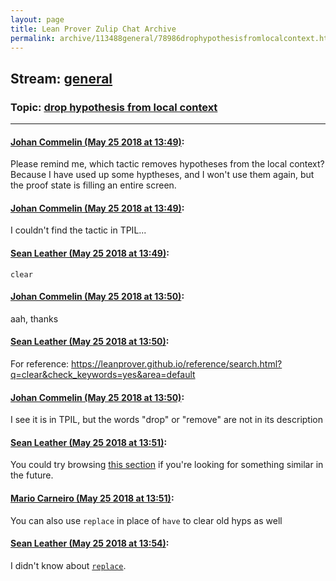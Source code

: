 ```yaml
---
layout: page
title: Lean Prover Zulip Chat Archive 
permalink: archive/113488general/78986drophypothesisfromlocalcontext.html
---
```


## Stream: [general](index.html)
### Topic: [drop hypothesis from local context](78986drophypothesisfromlocalcontext.html)

---

#### [Johan Commelin (May 25 2018 at 13:49)](https://leanprover.zulipchat.com/#narrow/stream/113488-general/topic/drop%20hypothesis%20from%20local%20context/near/127077557):
Please remind me, which tactic removes hypotheses from the local context? Because I have used up some hyptheses, and I won't use them again, but the proof state is filling an entire screen.

#### [Johan Commelin (May 25 2018 at 13:49)](https://leanprover.zulipchat.com/#narrow/stream/113488-general/topic/drop%20hypothesis%20from%20local%20context/near/127077565):
I couldn't find the tactic in TPIL...

#### [Sean Leather (May 25 2018 at 13:49)](https://leanprover.zulipchat.com/#narrow/stream/113488-general/topic/drop%20hypothesis%20from%20local%20context/near/127077568):
`clear`

#### [Johan Commelin (May 25 2018 at 13:50)](https://leanprover.zulipchat.com/#narrow/stream/113488-general/topic/drop%20hypothesis%20from%20local%20context/near/127077608):
aah, thanks

#### [Sean Leather (May 25 2018 at 13:50)](https://leanprover.zulipchat.com/#narrow/stream/113488-general/topic/drop%20hypothesis%20from%20local%20context/near/127077614):
For reference: https://leanprover.github.io/reference/search.html?q=clear&check_keywords=yes&area=default

#### [Johan Commelin (May 25 2018 at 13:50)](https://leanprover.zulipchat.com/#narrow/stream/113488-general/topic/drop%20hypothesis%20from%20local%20context/near/127077620):
I see it is in TPIL, but the words "drop" or "remove" are not in its description

#### [Sean Leather (May 25 2018 at 13:51)](https://leanprover.zulipchat.com/#narrow/stream/113488-general/topic/drop%20hypothesis%20from%20local%20context/near/127077635):
You could try browsing [this section](https://leanprover.github.io/reference/tactics.html#basic-tactics) if you're looking for something similar in the future.

#### [Mario Carneiro (May 25 2018 at 13:51)](https://leanprover.zulipchat.com/#narrow/stream/113488-general/topic/drop%20hypothesis%20from%20local%20context/near/127077636):
You can also use `replace` in place of `have` to clear old hyps as well

#### [Sean Leather (May 25 2018 at 13:54)](https://leanprover.zulipchat.com/#narrow/stream/113488-general/topic/drop%20hypothesis%20from%20local%20context/near/127077717):
I didn't know about [`replace`](https://github.com/leanprover/mathlib/blob/add172ddc03b10734cb34bdcab77861c94235504/tactic/interactive.lean#L160-L174).

